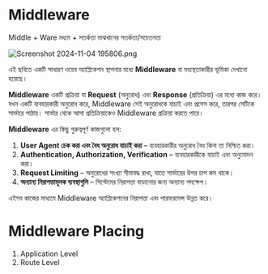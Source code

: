 # **Middleware**

Middle + Ware
মধ্যম  + সতর্কতা
মাঝখানের সতর্কতা/সচেতনতা

![Screenshot 2024-11-04 195806.png](https://prod-files-secure.s3.us-west-2.amazonaws.com/5a4b045f-ac19-493c-832a-3cb357cda128/64681e84-80f1-4eae-804a-3f722a6403cc/Screenshot_2024-11-04_195806.png)

এই ছবিতে একটি সাধারণ ওয়েব অ্যাপ্লিকেশন স্থাপনার মধ্যে **Middleware** বা মধ্যস্থতাকারীর ভূমিকা দেখানো হয়েছে।

**Middleware** একটি প্রক্রিয়া যা **Request** (অনুরোধ) এবং **Response** (প্রতিক্রিয়া) এর মধ্যে কাজ করে। যখন একটি ব্যবহারকারী অনুরোধ করে, Middleware সেই অনুরোধকে যাচাই এবং প্রসেস করে, তারপর সেটিকে সার্ভারে পাঠায়। সার্ভার থেকে আসা প্রতিক্রিয়াকেও Middleware প্রক্রিয়া করতে পারে।

**Middleware** এর কিছু গুরুত্বপূর্ণ কাজগুলো হল:

1. **User Agent চেক করা এবং বৈধ অনুরোধ যাচাই করা** – ব্যবহারকারীর অনুরোধ বৈধ কিনা তা নিশ্চিত করা।
2. **Authentication, Authorization, Verification** – ব্যবহারকারীকে যাচাই এবং অনুমোদন করা।
3. **Request Limiting** – অনুরোধের সংখ্যা সীমাবদ্ধ রাখা, যাতে সার্ভারের উপর চাপ কম থাকে।
4. **অন্যান্য নিরাপত্তামূলক ব্যবস্থাগুলি** – সিস্টেমের নিরাপত্তা বাড়ানোর জন্য অন্যান্য পদক্ষেপ।

এইসব কাজের মাধ্যমে Middleware অ্যাপ্লিকেশনের নিরাপত্তা এবং পারফরমেন্স উন্নত করে।

# **Middleware Placing**

1. Application Level
2. Route Level
